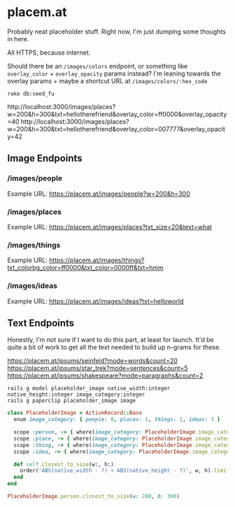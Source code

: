 # placem.at

Probably neat placeholder stuff. Right now, I'm just dumping some thoughts in here.

All HTTPS, because internet.

Should there be an `/images/colors` endpoint, or something like `overlay_color` + `overlay_opacity` params instead? I'm leaning towards the overlay params + maybe a shortcut URL at `/images/colors/:hex_code`

`rake db:seed_fu`

http://localhost:3000/images/places?w=200&h=300&txt=hellotherefriend&overlay_color=ff0000&overlay_opacity=40
http://localhost:3000/images/places?w=200&h=300&txt=hellotherefriend&overlay_color=007777&overlay_opacity=42

## Image Endpoints

### /images/people

Example URL: https://placem.at/images/people?w=200&h=300

### /images/places

Example URL: https://placem.at/images/places?txt_size=20&text=what

### /images/things

Example URL: https://placem.at/images/things?txt_colorbg_color=ff0000&txt_color=0000ff&txt=hmm

### /images/ideas

Example URL: https://placem.at/images/ideas?txt=helloworld

## Text Endpoints

Honestly, I'm not sure if I want to do this part, at least for launch. It'd be quite a bit of work to get all the text needed to build up n-grams for these.

https://placem.at/ipsums/seinfeld?mode=words&count=20
https://placem.at/ipsums/star_trek?mode=sentences&count=5
https://placem.at/ipsums/shakespeare?mode=paragraphs&count=2


```
rails g model placeholder_image native_width:integer native_height:integer image_category:integer
rails g paperclip placeholder_image image
```

``` ruby
class PlaceholderImage < ActiveRecord::Base
  enum image_category: { people: 0, places: 1, things: 2, ideas: 3 }

  scope :person, -> { where(image_category: PlaceholderImage.image_categories[:people]) }
  scope :place, -> { where(image_category: PlaceholderImage.image_categories[:places]) }
  scope :thing, -> { where(image_category: PlaceholderImage.image_categories[:things]) }
  scope :idea, -> { where(image_category: PlaceholderImage.image_categories[:ideas]) }

  def self.closest_to_size(w:, h:)
    order('ABS(native_width - ?) + ABS(native_height - ?)', w, h).limit(1)
  end
end

PlaceholderImage.person.closest_to_size(w: 200, h: 300)
```
